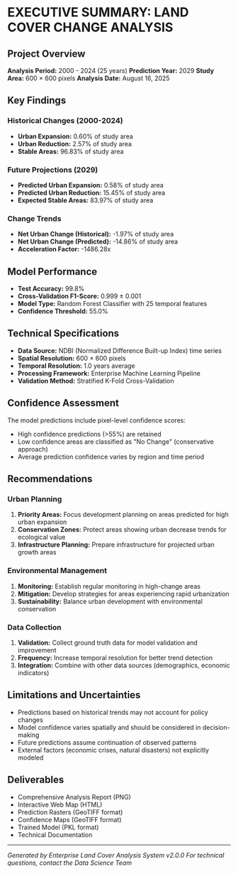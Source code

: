 

# EXECUTIVE SUMMARY: LAND COVER CHANGE ANALYSIS

## Project Overview
**Analysis Period:** 2000 - 2024 (25 years)
**Prediction Year:** 2029
**Study Area:** 600 × 600 pixels
**Analysis Date:** August 16, 2025

## Key Findings

### Historical Changes (2000-2024)
- **Urban Expansion:** 0.60% of study area
- **Urban Reduction:** 2.57% of study area
- **Stable Areas:** 96.83% of study area

### Future Projections (2029)
- **Predicted Urban Expansion:** 0.58% of study area
- **Predicted Urban Reduction:** 15.45% of study area
- **Expected Stable Areas:** 83.97% of study area

### Change Trends
- **Net Urban Change (Historical):** -1.97% of study area
- **Net Urban Change (Predicted):** -14.86% of study area
- **Acceleration Factor:** -1486.28x

## Model Performance
- **Test Accuracy:** 99.8%
- **Cross-Validation F1-Score:** 0.999 ± 0.001
- **Model Type:** Random Forest Classifier with 25 temporal features
- **Confidence Threshold:** 55.0%

## Technical Specifications
- **Data Source:** NDBI (Normalized Difference Built-up Index) time series
- **Spatial Resolution:** 600 × 600 pixels
- **Temporal Resolution:** 1.0 years average
- **Processing Framework:** Enterprise Machine Learning Pipeline
- **Validation Method:** Stratified K-Fold Cross-Validation

## Confidence Assessment
The model predictions include pixel-level confidence scores:
- High confidence predictions (>55%) are retained
- Low confidence areas are classified as "No Change" (conservative approach)
- Average prediction confidence varies by region and time period

## Recommendations

### Urban Planning
1. **Priority Areas:** Focus development planning on areas predicted for high urban expansion
2. **Conservation Zones:** Protect areas showing urban decrease trends for ecological value
3. **Infrastructure Planning:** Prepare infrastructure for projected urban growth areas

### Environmental Management
1. **Monitoring:** Establish regular monitoring in high-change areas
2. **Mitigation:** Develop strategies for areas experiencing rapid urbanization
3. **Sustainability:** Balance urban development with environmental conservation

### Data Collection
1. **Validation:** Collect ground truth data for model validation and improvement
2. **Frequency:** Increase temporal resolution for better trend detection
3. **Integration:** Combine with other data sources (demographics, economic indicators)

## Limitations and Uncertainties
- Predictions based on historical trends may not account for policy changes
- Model confidence varies spatially and should be considered in decision-making
- Future predictions assume continuation of observed patterns
- External factors (economic crises, natural disasters) not explicitly modeled

## Deliverables
- Comprehensive Analysis Report (PNG)
- Interactive Web Map (HTML)
- Prediction Rasters (GeoTIFF format)
- Confidence Maps (GeoTIFF format)
- Trained Model (PKL format)
- Technical Documentation

---
*Generated by Enterprise Land Cover Analysis System v2.0.0*
*For technical questions, contact the Data Science Team*
        